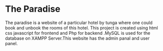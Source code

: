 # The Paradise
 The paradise is a website of a particular hotel by tunga where one could book and unbook the rooms of this hotel. This project is created using html css javascript for frontend and Php for backend .MySQL is used for the database on XAMPP Server.This website has the admin panal and user panel.

